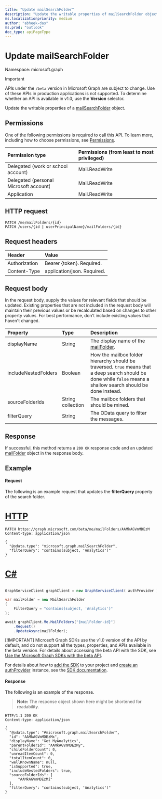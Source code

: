 ```yaml
---
title: "Update mailSearchFolder"
description: "Update the writable properties of mailSearchFolder object."
ms.localizationpriority: medium
author: "abheek-das"
ms.prod: "outlook"
doc_type: apiPageType
---
```


# Update mailSearchFolder

Namespace: microsoft.graph

> [!IMPORTANT]
> APIs under the `/beta` version in Microsoft Graph are subject to change. Use of these APIs in production applications is not supported. To determine whether an API is available in v1.0, use the **Version** selector.

Update the writable properties of a [mailSearchFolder](../resources/mailsearchfolder.md) object.

## Permissions
One of the following permissions is required to call this API. To learn more, including how to choose permissions, see [Permissions](/graph/permissions-reference).

|Permission type      | Permissions (from least to most privileged)              |
|:--------------------|:---------------------------------------------------------|
|Delegated (work or school account) | Mail.ReadWrite    |
|Delegated (personal Microsoft account) | Mail.ReadWrite    |
|Application | Mail.ReadWrite |

## HTTP request
<!-- { "blockType": "ignored" } -->
```http
PATCH /me/mailFolders/{id}
PATCH /users/{id | userPrincipalName}/mailFolders/{id}
```

## Request headers
| Header       | Value |
|:---------------|:--------|
| Authorization  | Bearer {token}. Required.  |
| Content-Type  | application/json. Required.  |

## Request body
In the request body, supply the values for relevant fields that should be updated. Existing properties that are not included in the request body will maintain their previous values or be recalculated based on changes to other property values. For best performance, don't include existing values that haven't changed.

| Property	   | Type	|Description|
|:---------------|:--------|:----------|
| displayName | String | The display name of the [mailFolder](../resources/mailfolder.md).|
| includeNestedFolders | Boolean | How the mailbox folder hierarchy should be traversed. `true` means that a deep search should be done while `false` means a shallow search should be done instead. |
| sourceFolderIds | String collection | The mailbox folders that should be mined. |
| filterQuery | String | The OData query to filter the messages. |

## Response
If successful, this method returns a `200 OK` response code and an updated [mailFolder](../resources/mailfolder.md) object in the response body.

## Example
#### Request
The following is an example request that updates the **filterQuery** property of the search folder.

# [HTTP](#tab/http)
<!-- {
  "blockType": "request",
  "sampleKeys": ["AAMkAGVmMDEzM"],
  "name": "update_mailsearchfolder"
}-->
```http
PATCH https://graph.microsoft.com/beta/me/mailFolders/AAMkAGVmMDEzM
Content-type: application/json

{
  "@odata.type": "microsoft.graph.mailSearchFolder",
  "filterQuery": "contains(subject, 'Analytics')"
}
```

# [C#](#tab/csharp)

```csharp

GraphServiceClient graphClient = new GraphServiceClient( authProvider );

var mailFolder = new MailSearchFolder
{
	FilterQuery = "contains(subject, 'Analytics')"
};

await graphClient.Me.MailFolders["{mailFolder-id}"]
	.Request()
	.UpdateAsync(mailFolder);

```


 [!IMPORTANT]
 Microsoft Graph SDKs use the v1.0 version of the API by default, and do not support all the types, properties, and APIs available in the beta version. For details about accessing the beta API with the SDK, see [Use the Microsoft Graph SDKs with the beta API](/graph/sdks/use-beta).

 For details about how to [add the SDK](/graph/sdks/sdk-installation) to your project and [create an authProvider](/graph/sdks/choose-authentication-providers) instance, see the [SDK documentation](/graph/sdks/sdks-overview).

#### Response
The following is an example of the response.
>**Note:** The response object shown here might be shortened for readability.
<!-- {
  "blockType": "response",
  "truncated": true,
  "@odata.type": "microsoft.graph.mailSearchFolder"
} -->
```http
HTTP/1.1 200 OK
Content-type: application/json

{
  "@odata.type": "#microsoft.graph.mailSearchFolder",
  "id": "AAMkAGVmMDEzMx",
  "displayName": "Get MyAnalytics",
  "parentFolderId": "AAMkAGVmMDEzMy",
  "childFolderCount": 0,
  "unreadItemCount": 0,
  "totalItemCount": 0,
  "wellKnownName": null,
  "isSupported": true,
  "includeNestedFolders": true,
  "sourceFolderIds": [
      "AAMkAGVmMDEzMi"
  ],
  "filterQuery": "contains(subject, 'Analytics')"
}
```

<!-- uuid: 8fcb5dbc-d5aa-4681-8e31-b001d5168d79
2015-10-25 14:57:30 UTC -->
<!--
{
  "type": "#page.annotation",
  "description": "Update mailSearchFolder",
  "keywords": "",
  "section": "documentation",
  "tocPath": "",
  "suppressions": [
  ]
}
-->


